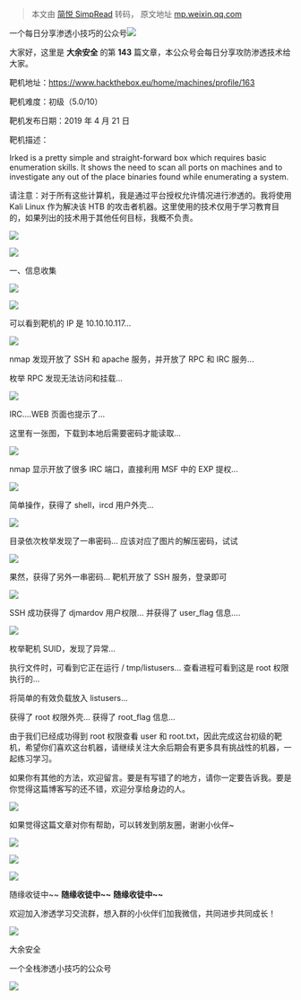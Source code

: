 > 本文由 [简悦 SimpRead](http://ksria.com/simpread/) 转码， 原文地址 [mp.weixin.qq.com](https://mp.weixin.qq.com/s/PeiJbK6ArMXJYn0c20ojEw)

一个每日分享渗透小技巧的公众号![](https://mmbiz.qpic.cn/mmbiz_png/O7dWXt4o5KPTQKiaXksbZia7PmHLPX2vnCWsznInTj3b9TFYtTDIYG6lDGJZYYSv72NsVWF24Kjlo4MT29tEOQSg/640?wx_fmt=png)

  

  

大家好，这里是 **大余安全** 的第 **143** 篇文章，本公众号会每日分享攻防渗透技术给大家。

  

  

  

靶机地址：https://www.hackthebox.eu/home/machines/profile/163

靶机难度：初级（5.0/10）

靶机发布日期：2019 年 4 月 21 日

靶机描述：

Irked is a pretty simple and straight-forward box which requires basic enumeration skills. It shows the need to scan all ports on machines and to investigate any out of the place binaries found while enumerating a system.

请注意：对于所有这些计算机，我是通过平台授权允许情况进行渗透的。我将使用 Kali Linux 作为解决该 HTB 的攻击者机器。这里使用的技术仅用于学习教育目的，如果列出的技术用于其他任何目标，我概不负责。

![](https://mmbiz.qpic.cn/mmbiz_png/aUOT8MibumibTezJtREQ7iabtA23O9WAFku4Bian1vXLOpxwIk705rqQvxdoBr6uT5hxFc9wq6XibJS5FjKdbsBC1dg/640?wx_fmt=png)

![](https://mmbiz.qpic.cn/mmbiz_png/yRcPqRjovmewlc3WEsXx67OWDWQyaJaOnbkRTnBUEjTscZGoZSXXHQtgia7icI3ibcica3lgzHCibItq11WdwUvibqkA/640?wx_fmt=png)

一、信息收集

![](https://mmbiz.qpic.cn/mmbiz_png/XEqX5onsOnjIjeVNhS8CXVhmAc4WmBzIOAHf1jPeR5Dn7JAxiamdtL46KHSOhCsBQRasHgRoN59rgwRqNMwfDEA/640?wx_fmt=png)

![](https://mmbiz.qpic.cn/mmbiz_png/O7dWXt4o5KPHqJBuWmOJ9aGFLTKkCsF5IMOt6l5UHQB5dWHXL5JnT6FzcRBPcdTTXbv1UAuKUGGM4zAskR1sGw/640?wx_fmt=png)

可以看到靶机的 IP 是 10.10.10.117...

![](https://mmbiz.qpic.cn/mmbiz_png/O7dWXt4o5KPHqJBuWmOJ9aGFLTKkCsF5vP3LmaBpqtt96FP2IRXGXTmYvA5DuE0VPgRMPaQH4diaA5GxOFnyZibQ/640?wx_fmt=png)

nmap 发现开放了 SSH 和 apache 服务，并开放了 RPC 和 IRC 服务...

枚举 RPC 发现无法访问和挂载...

![](https://mmbiz.qpic.cn/mmbiz_png/O7dWXt4o5KPHqJBuWmOJ9aGFLTKkCsF5T6cIcMsvFjgYf2Ld8GVVd6Fib3qYK7VEgQWXYREmviaFIeHlFMI0eYZA/640?wx_fmt=png)

IRC....WEB 页面也提示了...

这里有一张图，下载到本地后需要密码才能读取...

![](https://mmbiz.qpic.cn/mmbiz_png/O7dWXt4o5KPHqJBuWmOJ9aGFLTKkCsF5T3fZnyMaB7JX94Y0zRv3yS6UoaBQfay0MsW5H2m253iaxEFHVS9EtgA/640?wx_fmt=png)

nmap 显示开放了很多 IRC 端口，直接利用 MSF 中的 EXP 提权...

![](https://mmbiz.qpic.cn/mmbiz_png/O7dWXt4o5KPHqJBuWmOJ9aGFLTKkCsF50RDDGnlw8tZAtnbomjTgeFkvAwjGyDRPdDdPiaQOFK8yQHXEZvZbuicQ/640?wx_fmt=png)

简单操作，获得了 shell，ircd 用户外壳...

![](https://mmbiz.qpic.cn/mmbiz_png/O7dWXt4o5KPHqJBuWmOJ9aGFLTKkCsF5l18pGpkg3Iia2zP64AX5wTmiclM1y0osmwvMsu0t1GiaMI6fZ6FupZfUA/640?wx_fmt=png)

目录依次枚举发现了一串密码... 应该对应了图片的解压密码，试试

![](https://mmbiz.qpic.cn/mmbiz_png/O7dWXt4o5KPHqJBuWmOJ9aGFLTKkCsF5bKicAD6SvmSm5BDlgibSHhgYO4Idib6RIBKXUhSrGnowCiaevA6AWItuhA/640?wx_fmt=png)

果然，获得了另外一串密码... 靶机开放了 SSH 服务，登录即可

![](https://mmbiz.qpic.cn/mmbiz_png/O7dWXt4o5KPHqJBuWmOJ9aGFLTKkCsF5cJfzDmFmQJjzVUHliagMD91prcXI6V1JNWVMgkria18axzO7Or0q2Y9A/640?wx_fmt=png)

SSH 成功获得了 djmardov 用户权限... 并获得了 user_flag 信息....

![](https://mmbiz.qpic.cn/mmbiz_png/O7dWXt4o5KPHqJBuWmOJ9aGFLTKkCsF55fodbiaz6DgYSMAmLmN5OPHpqBYztnibc94VELClkJiaAYVu77PxalYjQ/640?wx_fmt=png)

枚举靶机 SUID，发现了异常...

执行文件时，可看到它正在运行 / tmp/listusers... 查看进程可看到这是 root 权限执行的...

  

  

  

将简单的有效负载放入 listusers...

获得了 root 权限外壳... 获得了 root_flag 信息...

由于我们已经成功得到 root 权限查看 user 和 root.txt，因此完成这台初级的靶机，希望你们喜欢这台机器，请继续关注大余后期会有更多具有挑战性的机器，一起练习学习。

如果你有其他的方法，欢迎留言。要是有写错了的地方，请你一定要告诉我。要是你觉得这篇博客写的还不错，欢迎分享给身边的人。

![](https://mmbiz.qpic.cn/mmbiz_png/aUOT8MibumibTezJtREQ7iabtA23O9WAFku4Bian1vXLOpxwIk705rqQvxdoBr6uT5hxFc9wq6XibJS5FjKdbsBC1dg/640?wx_fmt=png)

如果觉得这篇文章对你有帮助，可以转发到朋友圈，谢谢小伙伴~

![](https://mmbiz.qpic.cn/mmbiz_png/c5xrRn4430AnqkfAJc38Vpnc5XiaADLTjiciciaibYU4EHw3Nuh7YMtuB0hz3sb8Em9iatt5skAsibuuysPLdLY5LtWOw/640?wx_fmt=png)

![](https://mmbiz.qpic.cn/mmbiz_png/p3lIbvldZiabdI5iaCb3icRhtygUuo2sp6Hcdq0ANlpy5W3gL628uq032jsoVnGnl6HdGrgDXjfazFtkp6IInibDdQ/640?wx_fmt=png)

![](https://mmbiz.qpic.cn/mmbiz_png/O7dWXt4o5KPqjaFWwyrrhiciahSpOibxqKvSIFX0iaPcG00CjYIwQDwIDeIicmFMlOVNyhWYVSE8pJK566UK3YOUNWQ/640?wx_fmt=png)

随缘收徒中~~ **随缘收徒中~~** **随缘收徒中~~**

欢迎加入渗透学习交流群，想入群的小伙伴们加我微信，共同进步共同成长！

![](https://mmbiz.qpic.cn/mmbiz_png/ndicuTO22p6ibN1yF91ZicoggaJJZX3vQ77Vhx81O5GRyfuQoBRjpaUyLOErsSo8PwNYlT1XzZ6fbwQuXBRKf4j3Q/640?wx_fmt=png)  

大余安全

一个全栈渗透小技巧的公众号

![](https://mmbiz.qpic.cn/mmbiz_png/O7dWXt4o5KPTQKiaXksbZia7PmHLPX2vnCSsnsc7MHh257oYRic1MOT8qibABNUEnTq9DUL7QBwnS52EheJf4m8iaTQ/640?wx_fmt=png)